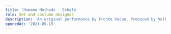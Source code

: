 ```yaml
---
title: 'Humane Methods - Exhale'
role: Set and costume designer
description: 'An original performance by Fronte Vacuo. Produced by Volkstheater, Vienna.'
openedAt: '2021-05-15'
---
```


